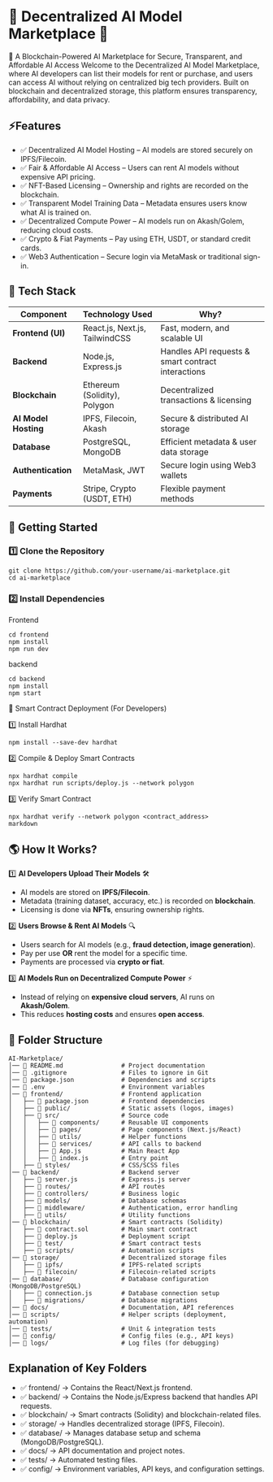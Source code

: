 # 🧠 Decentralized AI Model Marketplace 🚀
🔗 A Blockchain-Powered AI Marketplace for Secure, Transparent, and Affordable AI Access
Welcome to the Decentralized AI Model Marketplace, where AI developers can list their models for rent or purchase, and users can access AI without relying on centralized big tech providers. Built on blockchain and decentralized storage, this platform ensures transparency, affordability, and data privacy.

## ⚡Features
-  ✅ Decentralized AI Model Hosting – AI models are stored securely on IPFS/Filecoin.
-  ✅ Fair & Affordable AI Access – Users can rent AI models without expensive API pricing.
-  ✅ NFT-Based Licensing – Ownership and rights are recorded on the blockchain.
-  ✅ Transparent Model Training Data – Metadata ensures users know what AI is trained on.
-  ✅ Decentralized Compute Power – AI models run on Akash/Golem, reducing cloud costs.
-  ✅ Crypto & Fiat Payments – Pay using ETH, USDT, or standard credit cards.
-  ✅ Web3 Authentication – Secure login via MetaMask or traditional sign-in.


## 📌 Tech Stack

| Component          | Technology Used                | Why?                                      |
|--------------------|--------------------------------|-------------------------------------------|
| **Frontend (UI)**  | React.js, Next.js, TailwindCSS | Fast, modern, and scalable UI            |
| **Backend**        | Node.js, Express.js            | Handles API requests & smart contract interactions |
| **Blockchain**     | Ethereum (Solidity), Polygon   | Decentralized transactions & licensing   |
| **AI Model Hosting** | IPFS, Filecoin, Akash       | Secure & distributed AI storage          |
| **Database**       | PostgreSQL, MongoDB           | Efficient metadata & user data storage   |
| **Authentication** | MetaMask, JWT                 | Secure login using Web3 wallets          |
| **Payments**       | Stripe, Crypto (USDT, ETH)    | Flexible payment methods     

## 🚀 Getting Started

### 1️⃣ Clone the Repository
```
git clone https://github.com/your-username/ai-marketplace.git
cd ai-marketplace
```

### 2️⃣ Install Dependencies
Frontend
```
cd frontend
npm install
npm run dev
```
backend
```
cd backend
npm install
npm start
```
🔗 Smart Contract Deployment (For Developers)

1️⃣ Install Hardhat
```
npm install --save-dev hardhat
```
2️⃣ Compile & Deploy Smart Contracts
```
npx hardhat compile
npx hardhat run scripts/deploy.js --network polygon
```
3️⃣ Verify Smart Contract
```
npx hardhat verify --network polygon <contract_address>
markdown
```

## 🌎 How It Works?

1️⃣ **AI Developers Upload Their Models** 🛠️  
   - AI models are stored on **IPFS/Filecoin**.  
   - Metadata (training dataset, accuracy, etc.) is recorded on **blockchain**.  
   - Licensing is done via **NFTs**, ensuring ownership rights.  

2️⃣ **Users Browse & Rent AI Models** 🔍  
   - Users search for AI models (e.g., **fraud detection, image generation**).  
   - Pay per use **OR** rent the model for a specific time.  
   - Payments are processed via **crypto or fiat**.  

3️⃣ **AI Models Run on Decentralized Compute Power** ⚡  
   - Instead of relying on **expensive cloud servers**, AI runs on **Akash/Golem**.  
   - This reduces **hosting costs** and ensures **open access**.


## 📂 Folder Structure

```
AI-Marketplace/
│── 📜 README.md                # Project documentation
│── 📜 .gitignore               # Files to ignore in Git
│── 📜 package.json             # Dependencies and scripts
│── 📜 .env                     # Environment variables
│── 📂 frontend/                # Frontend application
│   ├── 📜 package.json         # Frontend dependencies
│   ├── 📂 public/              # Static assets (logos, images)
│   ├── 📂 src/                 # Source code
│   │   ├── 📂 components/      # Reusable UI components
│   │   ├── 📂 pages/           # Page components (Next.js/React)
│   │   ├── 📂 utils/           # Helper functions
│   │   ├── 📂 services/        # API calls to backend
│   │   ├── 📜 App.js           # Main React App
│   │   ├── 📜 index.js         # Entry point
│   ├── 📂 styles/              # CSS/SCSS files
│── 📂 backend/                 # Backend server
│   ├── 📜 server.js            # Express.js server
│   ├── 📂 routes/              # API routes
│   ├── 📂 controllers/         # Business logic
│   ├── 📂 models/              # Database schemas
│   ├── 📂 middleware/          # Authentication, error handling
│   ├── 📂 utils/               # Utility functions
│── 📂 blockchain/              # Smart contracts (Solidity)
│   ├── 📜 contract.sol         # Main smart contract
│   ├── 📜 deploy.js            # Deployment script
│   ├── 📂 test/                # Smart contract tests
│   ├── 📂 scripts/             # Automation scripts
│── 📂 storage/                 # Decentralized storage files
│   ├── 📂 ipfs/                # IPFS-related scripts
│   ├── 📂 filecoin/            # Filecoin-related scripts
│── 📂 database/                # Database configuration (MongoDB/PostgreSQL)
│   ├── 📜 connection.js        # Database connection setup
│   ├── 📂 migrations/          # Database migrations
│── 📂 docs/                    # Documentation, API references
│── 📂 scripts/                 # Helper scripts (deployment, automation)
│── 📂 tests/                   # Unit & integration tests
│── 📂 config/                  # Config files (e.g., API keys)
│── 📂 logs/                    # Log files (for debugging)

```

## Explanation of Key Folders
- ✅ frontend/ → Contains the React/Next.js frontend.
- ✅ backend/ → Contains the Node.js/Express backend that handles API requests.
- ✅ blockchain/ → Smart contracts (Solidity) and blockchain-related files.
- ✅ storage/ → Handles decentralized storage (IPFS, Filecoin).
- ✅ database/ → Manages database setup and schema (MongoDB/PostgreSQL).
- ✅ docs/ → API documentation and project notes.
- ✅ tests/ → Automated testing files.
- ✅ config/ → Environment variables, API keys, and configuration settings.






